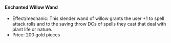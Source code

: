 #### Enchanted Willow Wand

- Effect/mechanic: This slender wand of willow grants the user +1 to spell attack rolls and to the saving throw DCs of spells they cast that deal with plant life or nature.
- Price: 200 gold pieces